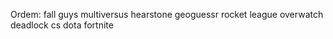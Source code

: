 Ordem:
fall guys
multiversus
hearstone 
geoguessr
rocket league
overwatch
deadlock
cs
dota
fortnite

